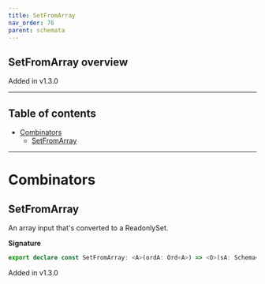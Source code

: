 ```yaml
---
title: SetFromArray
nav_order: 76
parent: schemata
---
```


## SetFromArray overview

Added in v1.3.0

---

<h2 class="text-delta">Table of contents</h2>

- [Combinators](#combinators)
  - [SetFromArray](#setfromarray)

---

# Combinators

## SetFromArray

An array input that's converted to a ReadonlySet.

**Signature**

```ts
export declare const SetFromArray: <A>(ordA: Ord<A>) => <O>(sA: Schema<O, A>) => Schema<readonly O[], ReadonlySet<A>>
```

Added in v1.3.0
